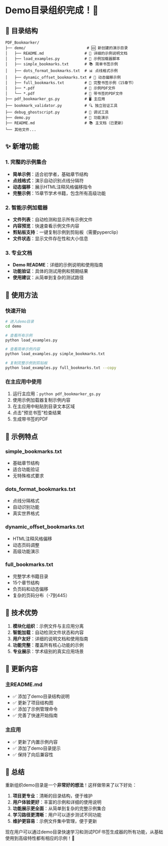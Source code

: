 # Demo目录组织完成！🎉

## 📁 目录结构

```
PDF_Bookmarker/
├── demo/                           # 🆕 新创建的演示目录
│   ├── README.md                  # 📖 详细的示例说明文档
│   ├── load_examples.py           # 🚀 示例加载器脚本
│   ├── simple_bookmarks.txt       # 📚 简单书签示例
│   ├── dots_format_bookmarks.txt  # 📊 点线格式示例
│   ├── dynamic_offset_bookmarks.txt # 📝 动态偏移示例
│   ├── full_bookmarks.txt         # 📖 完整书签示例（15章节）
│   ├── *.pdf                      # 📄 示例PDF文件
│   └── *.pdf                      # 📄 带书签的PDF文件
├── pdf_bookmarker_gs.py           # 🖥️ 主应用
├── bookmark_validator.py          # 🔍 独立验证工具
├── debug_ghostscript.py           # 🐛 调试工具
├── demo.py                        # 🎯 功能演示
├── README.md                      # 📚 主文档（已更新）
└── 其他文件...
```

## ✨ 新增功能

### 1. **完整的示例集合**
- **简单示例**：适合初学者，基础章节结构
- **点线格式**：演示自动识别点线分隔符
- **动态偏移**：展示HTML注释风格偏移指令
- **完整示例**：15章节学术书籍，包含所有高级功能

### 2. **智能示例加载器**
- **文件列表**：自动检测和显示所有示例文件
- **内容预览**：快速查看示例文件内容
- **剪贴板支持**：一键复制示例到剪贴板（需要pyperclip）
- **文件状态**：显示文件存在性和大小信息

### 3. **专业文档**
- **Demo README**：详细的示例说明和使用指南
- **功能验证**：具体的测试用例和预期结果
- **使用建议**：从简单到复杂的测试路径

## 🚀 使用方法

### 快速开始
```bash
# 进入demo目录
cd demo

# 查看所有示例
python load_examples.py

# 查看简单示例内容
python load_examples.py simple_bookmarks.txt

# 复制完整示例到剪贴板
python load_examples.py full_bookmarks.txt --copy
```

### 在主应用中使用
1. 运行主应用：`python pdf_bookmarker_gs.py`
2. 使用示例加载器复制示例内容
3. 在主应用中粘贴到目录文本区域
4. 点击"预览书签"检查结果
5. 生成带书签的PDF

## 🎯 示例特点

### **simple_bookmarks.txt**
- 基础章节结构
- 适合功能验证
- 无特殊格式要求

### **dots_format_bookmarks.txt**
- 点线分隔格式
- 自动识别功能
- 真实世界格式

### **dynamic_offset_bookmarks.txt**
- HTML注释风格偏移
- 动态页码调整
- 高级功能演示

### **full_bookmarks.txt**
- 完整学术书籍目录
- 15个章节结构
- 负页码和动态偏移
- 复杂的页码分布（-7到445）

## 🔧 技术优势

1. **模块化组织**：示例文件与主应用分离
2. **智能加载**：自动检测文件状态和内容
3. **用户友好**：详细的说明文档和使用指南
4. **功能完整**：覆盖所有核心功能的示例
5. **专业展示**：学术级别的真实应用场景

## 📝 更新内容

### 主README.md
- ✅ 添加了demo目录结构说明
- ✅ 更新了项目结构图
- ✅ 添加了示例管理命令
- ✅ 完善了快速开始指南

### 主应用
- ✅ 更新了内置示例内容
- ✅ 添加了demo目录提示
- ✅ 保持了向后兼容性

## 🎉 总结

重新组织demo目录是一个**非常好的想法**！这样做带来了以下好处：

1. **项目更专业**：清晰的目录结构，便于维护
2. **用户体验更好**：丰富的示例和详细的使用说明
3. **功能展示更全面**：从简单到复杂的完整示例集合
4. **学习路径更清晰**：用户可以逐步测试不同功能
5. **维护更容易**：示例文件集中管理，便于更新

现在用户可以通过demo目录快速学习和测试PDF书签生成器的所有功能，从基础使用到高级特性都有相应的示例！🚀 